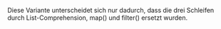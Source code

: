 Diese Variante unterscheidet sich nur dadurch, dass die drei Schleifen durch List-Comprehension, map() und filter() ersetzt wurden.

